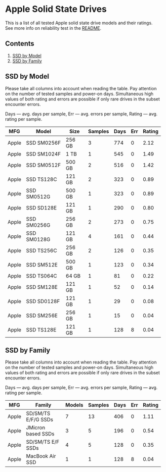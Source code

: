 Apple Solid State Drives
========================

This is a list of all tested Apple solid state drive models and their ratings. See
more info on reliability test in the [README](https://github.com/linuxhw/SMART).

Contents
--------

1. [ SSD by Model  ](#ssd-by-model)
2. [ SSD by Family ](#ssd-by-family)

SSD by Model
------------

Please take all columns into account when reading the table. Pay attention on the
number of tested samples and power-on days. Simultaneous high values of both rating
and errors are possible if only rare drives in the subset encounter errors.

Days   — avg. days per sample,
Err    — avg. errors per sample,
Rating — avg. rating per sample.

| MFG       | Model              | Size   | Samples | Days  | Err   | Rating |
|-----------|--------------------|--------|---------|-------|-------|--------|
| Apple     | SSD SM0256F        | 256 GB | 3       | 774   | 0     | 2.12   |
| Apple     | SSD SM1024F        | 1 TB   | 1       | 545   | 0     | 1.49   |
| Apple     | SSD SM0512F        | 500 GB | 2       | 516   | 0     | 1.42   |
| Apple     | SSD TS128C         | 121 GB | 2       | 323   | 0     | 0.89   |
| Apple     | SSD SM0512G        | 500 GB | 1       | 323   | 0     | 0.89   |
| Apple     | SSD SD128E         | 121 GB | 1       | 290   | 0     | 0.80   |
| Apple     | SSD SM0256G        | 256 GB | 2       | 273   | 0     | 0.75   |
| Apple     | SSD SM0128G        | 121 GB | 4       | 161   | 0     | 0.44   |
| Apple     | SSD TS256C         | 256 GB | 2       | 126   | 0     | 0.35   |
| Apple     | SSD SM512E         | 500 GB | 1       | 123   | 0     | 0.34   |
| Apple     | SSD TS064C         | 64 GB  | 1       | 81    | 0     | 0.22   |
| Apple     | SSD SM128E         | 121 GB | 1       | 52    | 0     | 0.14   |
| Apple     | SSD SD0128F        | 121 GB | 1       | 29    | 0     | 0.08   |
| Apple     | SSD SM256E         | 256 GB | 1       | 15    | 0     | 0.04   |
| Apple     | SSD TS128E         | 121 GB | 1       | 128   | 8     | 0.04   |

SSD by Family
-------------

Please take all columns into account when reading the table. Pay attention on the
number of tested samples and power-on days. Simultaneous high values of both rating
and errors are possible if only rare drives in the subset encounter errors.

Days   — avg. days per sample,
Err    — avg. errors per sample,
Rating — avg. rating per sample.

| MFG       | Family                 | Models | Samples | Days  | Err   | Rating |
|-----------|------------------------|--------|---------|-------|-------|--------|
| Apple     | SD/SM/TS E/F/G SSDs    | 7      | 13      | 406   | 0     | 1.11   |
| Apple     | JMicron based SSDs     | 3      | 5       | 196   | 0     | 0.54   |
| Apple     | SD/SM/TS E/F SSDs      | 4      | 5       | 128   | 0     | 0.35   |
| Apple     | MacBook Air SSD        | 1      | 1       | 128   | 8     | 0.04   |
